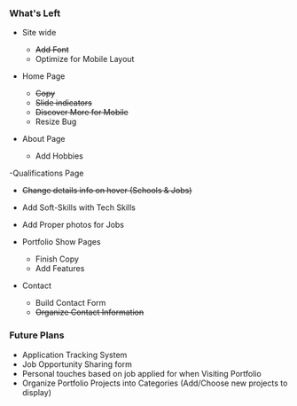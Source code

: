 ### What's Left
- Site wide
  - ~~Add Font~~
  - Optimize for Mobile Layout

- Home Page
  - ~~Copy~~
  - ~~Slide indicators~~
  - ~~Discover More for Mobile~~
  - Resize Bug

- About Page
  - Add Hobbies

-Qualifications Page
  - ~~Change details info on hover (Schools & Jobs)~~
  - Add Soft-Skills with Tech Skills
  - Add Proper photos for Jobs

- Portfolio Show Pages
  - Finish Copy
  - Add Features

- Contact
  - Build Contact Form
  - ~~Organize Contact Information~~

### Future Plans
- Application Tracking System
- Job Opportunity Sharing form
- Personal touches based on job applied for when Visiting Portfolio
- Organize Portfolio Projects into Categories (Add/Choose new projects to display)